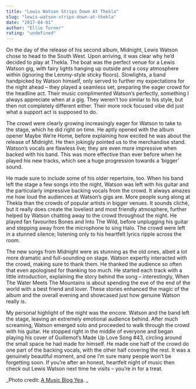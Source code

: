 ```yaml
---
title: "Lewis Watson Strips Down At Thekla"
slug: "lewis-watson-strips-down-at-thekla"
date: "2017-04-01"
author: "Ellie Turner"
rating: "undefined"
---
```


On the day of the release of his second album, Midnight, Lewis Watson chose to head to the South West. Upon arriving, it was clear why he’d decided to play at Thekla. The boat was the perfect venue for a Lewis Watson gig, with fairy lights hanging up outside and a cosy atmosphere within (ignoring the Lemmy-style sticky floors). Slowlights, a band handpicked by Watson himself, only served to further my expectations for the night ahead – they played a seamless set, preparing the eager crowd for the headline act. Their music complimented Watson’s perfectly, something I always appreciate when at a gig. They weren’t too similar to his style, but then not completely different either. Their more rock focused vibe did just what a support act is supposed to do.

The crowd were clearly growing increasingly eager for Watson to take to the stage, which he did right on time. He aptly opened with the album opener Maybe We’re Home, before explaining how excited he was about the release of Midnight. He then jokingly pointed us to the merchandise stand. Watson’s vocals are flawless live; they are even more impressive when backed with his band. This was more effective than ever before when he played his new tracks, which see a huge progression towards a ‘bigger’ sound.

He made sure to include some of his older repertoire, too. When his band left the stage a few songs into the night, Watson was left with his guitar and the particularly impressive backing vocals from the crowd. It always amazes me how loud the audiences at Watson’s gigs are. More people sung along at Thekla than the crowds of popular artists in bigger venues. It sounds cliché, but it really does create the loveliest and most friendly atmosphere, further helped by Watson chatting away to the crowd throughout the night. He played fan favourites Bones and Into The Wild, before unplugging his guitar and stepping away from the microphone to sing Halo. The crowd were left in a stunned silence; listening only to his heartfelt lyrics ripple across the room.

The new songs from Midnight were as stunning as the old ones, albeit a lot more dramatic and full-sounding on stage. Watson expertly interacted with the crowd, making sure to thank them. He thanked the audience so often that even apologised for thanking too much. He started each track with a little introduction, explaining the story behind the song – interestingly, When The Water Meets The Mountains is about spending the eve of the end of the world with a best friend and lover. These stories enhanced the magic of the album and the overall evening and showcased just how genuine Watson really is.

My personal highlight of the night was the encore. Watson and the band left the stage, leaving an extremely emotional audience behind. After much screaming, Watson emerged solo and proceeded to walk through the crowd with his guitar. He stopped right in the middle of everyone and began playing his cover of Guillemot’s Made Up Love Song #43, circling around the small space he had made for himself. He made one half of the crowd do one part of the backing vocals, with the other half covering the rest. It was a genuinely beautiful moment, and one I’m sure many people won’t be forgetting soon. If you’re after an honest, heartfelt night of music then check out Lewis Watson next time he visits – you’re in for a treat.

_Photo credit: [A Music Blog Yea](http://amusicblogyea.com/2016/02/05/photos-gabrielle-aplin-lewis-watson-and-hannah-grace-o2-academy-liverpool-liverpool/). _
